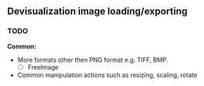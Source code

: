 ## Devisualization image loading/exporting


### TODO

__Common:__
- More formats other then PNG format e.g. TIFF, BMP.
	- [ ] FreeImage
- Common manipulation actions such as resizing, scaling, rotate